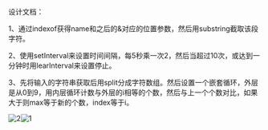设计文档：

1、通过indexof获得name和之后的&对应的位置参数，然后用substring截取该段字符。

2、使用setInterval来设置时间间隔，每5秒乘一次2，然后当超过10次，或达到一分钟时用learInterval来设置停止。

3、先将输入的字符串获取后用split分成字符数组。然后设置一个嵌套循环，外层是从0到9，用内层循环计数与外层的i相等的个数，然后与上一个个数对比，如果大于则max等于新的个数，index等于i。

![2](E:\桌面\lab5\imgs\2.png)![1](E:\桌面\lab5\imgs\1.png)